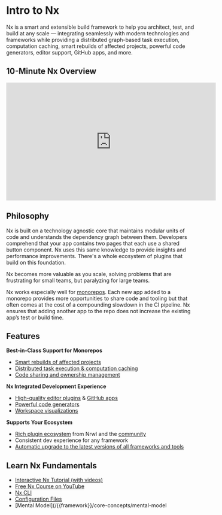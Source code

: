 # Intro to Nx

Nx is a smart and extensible build framework to help you architect, test, and build at any scale — integrating seamlessly with modern technologies and frameworks while providing a distributed graph-based task execution, computation caching, smart rebuilds of affected projects, powerful code generators, editor support, GitHub apps, and more.

## 10-Minute Nx Overview

<iframe width="560" height="315" src="https://www.youtube.com/embed/iIh5h_G52kI" frameborder="0" allow="accelerometer; autoplay; clipboard-write; encrypted-media; gyroscope; picture-in-picture" allowfullscreen></iframe>

## Philosophy

Nx is built on a technology agnostic core that maintains modular units of code and understands the dependency graph between them. Developers comprehend that your app contains two pages that each use a shared button component. Nx uses this same knowledge to provide insights and performance improvements. There's a whole ecosystem of plugins that build on this foundation.

Nx becomes more valuable as you scale, solving problems that are frustrating for small teams, but paralyzing for large teams.

Nx works especially well for [monorepos](/{{framework}}/core-concepts/why-monorepos). Each new app added to a monorepo provides more opportunities to share code and tooling but that often comes at the cost of a compounding slowdown in the CI pipeline. Nx ensures that adding another app to the repo does not increase the existing app’s test or build time.

## Features

**Best-in-Class Support for Monorepos**

- [Smart rebuilds of affected projects](/{{framework}}/core-concepts/mental-model)
- [Distributed task execution & computation caching](/{{framework}}/core-concepts/mental-model)
- [Code sharing and ownership management](/{{framework}}/structure/monorepo-tags)

**Nx Integrated Development Experience**

- [High-quality editor plugins](/{{framework}}/getting-started/console) & [GitHub apps](https://github.com/apps/nx-cloud)
- [Powerful code generators](/{{framework}}/generators/using-schematics)
- [Workspace visualizations](/{{framework}}/structure/dependency-graph)

**Supports Your Ecosystem**

- [Rich plugin ecosystem](/{{framework}}/core-concepts/nx-devkit) from Nrwl and the [community](/community)
- Consistent dev experience for any framework
- [Automatic upgrade to the latest versions of all frameworks and tools](/{{framework}}/core-concepts/updating-nx)

## Learn Nx Fundamentals

- [Interactive Nx Tutorial (with videos)](/{{framework}}/tutorial/01-create-application)
- [Free Nx Course on YouTube](https://www.youtube.com/watch?time_continue=49&v=2mYLe9Kp9VM&feature=emb_logo)
- [Nx CLI](/{{framework}}/getting-started/nx-cli)
- [Configuration Files](/{{framework}}/core-concepts/configuration)
- [Mental Model](/{{framework}}/core-concepts/mental-model
